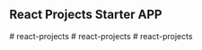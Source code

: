 ## React Projects Starter APP
#   r e a c t - p r o j e c t s  
 #   r e a c t - p r o j e c t s  
 #   r e a c t - p r o j e c t s  
 